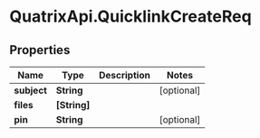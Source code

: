 # QuatrixApi.QuicklinkCreateReq

## Properties
Name | Type | Description | Notes
------------ | ------------- | ------------- | -------------
**subject** | **String** |  | [optional] 
**files** | **[String]** |  | 
**pin** | **String** |  | [optional] 


